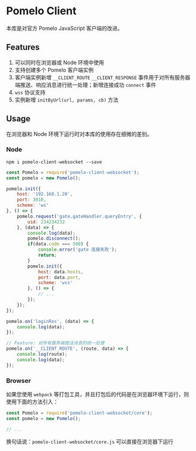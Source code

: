 # Pomelo Client
本库是对官方 Pomelo JavaScript 客户端的改进。

## Features
1. 可以同时在浏览器或 Node 环境中使用
2. 支持创建多个 Pomelo 客户端实例
3. 客户端实例新增 `__CLIENT_ROUTE` `__CLIENT_RESPONSE` 事件用于对所有服务器端推送、响应消息进行统一处理；新增连接成功 `connect` 事件
4. `wss` 协议支持
5. 实例新增 `initByUrl(url, params, cb)` 方法

## Usage
在浏览器和 Node 环境下运行时对本库的使用存在细微的差别。

### Node
```
npm i pomelo-client-websocket --save
```
```javascript
const Pomelo = require('pomelo-client-websocket');
const pomelo = new Pomelo();

pomelo.init({
    host: '192.168.1.20',
    port: 3010,
    scheme: 'ws'
}, () => {
    pomelo.request('gate.gateHandler.queryEntry', {
        uid: 234234232
    }, (data) => {
        console.log(data);
        pomelo.disconnect();
        if(data.code === 500) {
            console.error('gate 连接失败');
            return;
        }
        pomelo.init({
            host: data.hosts,
            port: data.port,
            scheme: 'wss'
        }, () => {
            // ...
        });
    });
});

pomelo.on('loginRes', (data) => {
    console.log(data);
});

// Feature: 对所有服务端推送消息的统一处理
pomelo.on('__CLIENT_ROUTE', (route, data) => {
    console.log(route);
    console.log(data);
});
```

### Browser

如果您使用 `webpack` 等打包工具，并且打包后的代码是在浏览器环境下运行，则使用下面的方法引入：
```javascript
const Pomelo = require('pomelo-client-websocket/core');
const pomelo = new Pomelo();

// ...
```

换句话说：`pomelo-client-websocket/core.js` 可以直接在浏览器下运行

